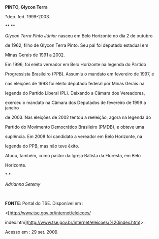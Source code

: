 **PINTO, Glycon Terra**



\*dep. fed. 1999-2003.



** **



*Glycon Terra Pinto Júnior* nasceu em Belo Horizonte no dia 2 de outubro

de 1962, filho de Glycon Terra Pinto. Seu pai foi deputado estadual em

Minas Gerais de 1991 a 2002.



Em 1996, foi eleito vereador em Belo Horizonte na legenda do Partido

Progressista Brasileiro (PPB). Assumiu o mandato em fevereiro de 1997, e

nas eleições de 1998 foi eleito deputado federal por Minas Gerais na

legenda do Partido Liberal (PL). Deixando a Câmara dos Vereadores,

exerceu o mandato na Câmara dos Deputados de fevereiro de 1999 a janeiro

de 2003. Nas eleições de 2002 tentou a reeleição, agora na legenda do

Partido do Movimento Democrático Brasileiro (PMDB), e obteve uma

suplência. Em 2008 foi candidato a vereador em Belo Horizonte, na

legenda do PPB, mas não teve êxito.



Atuou, também, como pastor da Igreja Batista da Floresta, em Belo

Horizonte.



* *



*Adrianna Setemy*



 



**FONTE**: Portal do TSE. Disponível em :

\<[http://www.tse.gov.br/internet/eleicoes/

index.htm](http://www.tse.gov.br/internet/eleicoes/%20index.htm)\>.

Acesso em : 29 set. 2009.



 

